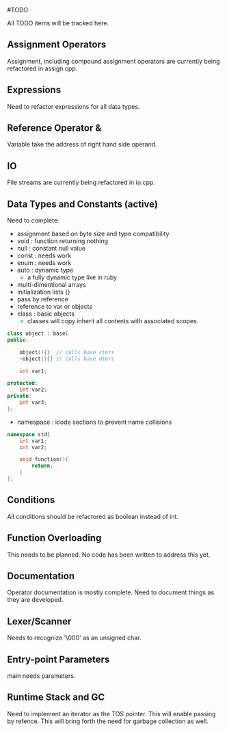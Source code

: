 #TODO

All TODO items will be tracked here.

## Assignment Operators
Assignment, including compound assignment operators are currently being refactored in assign.cpp.

## Expressions
Need to refactor expressions for all data types.

## Reference Operator &
Variable take the address of right hand side operand.

## IO
File streams are currently being refactored in io.cpp.

## Data Types and Constants (active)
Need to complete:

* assignment based on byte size and type compatibility
* void : function returning nothing
* null : constant null value
* const : needs work
* enum : needs work
* auto : dynamic type
    + a fully dynamic type like in ruby
* multi-dimentional arrays
* initialization lists {}
* pass by reference
* reference to var or objects
* class : basic objects
    + classes will copy inherit all contents with associated scopes.
 
``` cpp
class object : base{
public:

    object(){}  // calls base ctors
    ~object(){} // calls base dtors

    int var1;

protected:
    int var2;
private:
    int var3;
};
```

* namespace : icode sections to prevent name collisions

``` cpp
namespace std{
    int var1;
    int var2;

    void function(){
        return;
    }
};
```
## Conditions
All conditions should be refactored as boolean instead of int.

## Function Overloading
This needs to be planned. No code has been written to address this yet.

## Documentation
Operator documentation is mostly complete. Need to document things as they are developed.

## Lexer/Scanner
Needs to recognize '\000' as an unsigned char.

## Entry-point Parameters
main needs parameters.

## Runtime Stack and GC
Need to implement an iterator as the TOS pointer. This will enable passing by refence.
This will bring forth the need for garbage collection as well.